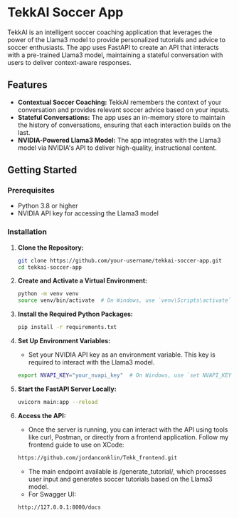 # TekkAI Soccer App

TekkAI is an intelligent soccer coaching application that leverages the power of the Llama3 model to provide personalized tutorials and advice to soccer enthusiasts. The app uses FastAPI to create an API that interacts with a pre-trained Llama3 model, maintaining a stateful conversation with users to deliver context-aware responses.

## Features

- **Contextual Soccer Coaching:** TekkAI remembers the context of your conversation and provides relevant soccer advice based on your inputs.
- **Stateful Conversations:** The app uses an in-memory store to maintain the history of conversations, ensuring that each interaction builds on the last.
- **NVIDIA-Powered Llama3 Model:** The app integrates with the Llama3 model via NVIDIA's API to deliver high-quality, instructional content.

## Getting Started

### Prerequisites

- Python 3.8 or higher
- NVIDIA API key for accessing the Llama3 model

### Installation

1. **Clone the Repository:**
    ```bash
    git clone https://github.com/your-username/tekkai-soccer-app.git
    cd tekkai-soccer-app
    ```

2. **Create and Activate a Virtual Environment:**
    ```bash
    python -m venv venv
    source venv/bin/activate  # On Windows, use `venv\Scripts\activate`
    ```

3. **Install the Required Python Packages:**
    ```bash
    pip install -r requirements.txt
    ```

4. **Set Up Environment Variables:**
   - Set your NVIDIA API key as an environment variable. This key is required to interact with the Llama3 model.
   ```bash
   export NVAPI_KEY="your_nvapi_key"  # On Windows, use `set NVAPI_KEY=your_nvapi_key`
    ```

5. **Start the FastAPI Server Locally:**
    ```bash
    uvicorn main:app --reload
    ```

6. **Access the API:**

    - Once the server is running, you can interact with the API using tools like curl, Postman, or directly from a frontend application. Follow my frontend guide to use on XCode:
    ```bash
    https://github.com/jordanconklin/Tekk_frontend.git
    ```
    - The main endpoint available is /generate_tutorial/, which processes user input and generates soccer tutorials based on the Llama3 model.
    - For Swagger UI:
    ```bash
    http://127.0.0.1:8000/docs
    ```